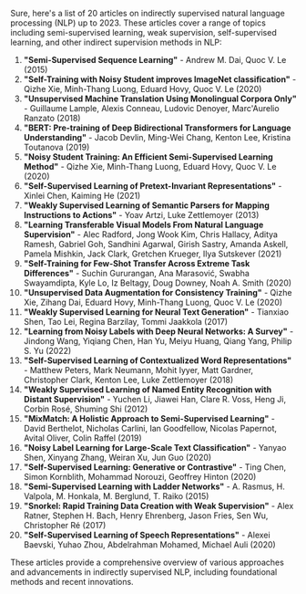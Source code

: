 Sure, here's a list of 20 articles on indirectly supervised natural language processing (NLP) up to 2023. These articles cover a range of topics including semi-supervised learning, weak supervision, self-supervised learning, and other indirect supervision methods in NLP:

1. **"Semi-Supervised Sequence Learning"** - Andrew M. Dai, Quoc V. Le (2015)
2. **"Self-Training with Noisy Student improves ImageNet classification"** - Qizhe Xie, Minh-Thang Luong, Eduard Hovy, Quoc V. Le (2020)
3. **"Unsupervised Machine Translation Using Monolingual Corpora Only"** - Guillaume Lample, Alexis Conneau, Ludovic Denoyer, Marc'Aurelio Ranzato (2018)
4. **"BERT: Pre-training of Deep Bidirectional Transformers for Language Understanding"** - Jacob Devlin, Ming-Wei Chang, Kenton Lee, Kristina Toutanova (2019)
5. **"Noisy Student Training: An Efficient Semi-Supervised Learning Method"** - Qizhe Xie, Minh-Thang Luong, Eduard Hovy, Quoc V. Le (2020)
6. **"Self-Supervised Learning of Pretext-Invariant Representations"** - Xinlei Chen, Kaiming He (2021)
7. **"Weakly Supervised Learning of Semantic Parsers for Mapping Instructions to Actions"** - Yoav Artzi, Luke Zettlemoyer (2013)
8. **"Learning Transferable Visual Models From Natural Language Supervision"** - Alec Radford, Jong Wook Kim, Chris Hallacy, Aditya Ramesh, Gabriel Goh, Sandhini Agarwal, Girish Sastry, Amanda Askell, Pamela Mishkin, Jack Clark, Gretchen Krueger, Ilya Sutskever (2021)
9. **"Self-Training for Few-Shot Transfer Across Extreme Task Differences"** - Suchin Gururangan, Ana Marasović, Swabha Swayamdipta, Kyle Lo, Iz Beltagy, Doug Downey, Noah A. Smith (2020)
10. **"Unsupervised Data Augmentation for Consistency Training"** - Qizhe Xie, Zihang Dai, Eduard Hovy, Minh-Thang Luong, Quoc V. Le (2020)
11. **"Weakly Supervised Learning for Neural Text Generation"** - Tianxiao Shen, Tao Lei, Regina Barzilay, Tommi Jaakkola (2017)
12. **"Learning from Noisy Labels with Deep Neural Networks: A Survey"** - Jindong Wang, Yiqiang Chen, Han Yu, Meiyu Huang, Qiang Yang, Philip S. Yu (2022)
13. **"Self-Supervised Learning of Contextualized Word Representations"** - Matthew Peters, Mark Neumann, Mohit Iyyer, Matt Gardner, Christopher Clark, Kenton Lee, Luke Zettlemoyer (2018)
14. **"Weakly Supervised Learning of Named Entity Recognition with Distant Supervision"** - Yuchen Li, Jiawei Han, Clare R. Voss, Heng Ji, Corbin Rosé, Shuming Shi (2012)
15. **"MixMatch: A Holistic Approach to Semi-Supervised Learning"** - David Berthelot, Nicholas Carlini, Ian Goodfellow, Nicolas Papernot, Avital Oliver, Colin Raffel (2019)
16. **"Noisy Label Learning for Large-Scale Text Classification"** - Yanyao Shen, Xinyang Zhang, Weiran Xu, Jun Guo (2020)
17. **"Self-Supervised Learning: Generative or Contrastive"** - Ting Chen, Simon Kornblith, Mohammad Norouzi, Geoffrey Hinton (2020)
18. **"Semi-Supervised Learning with Ladder Networks"** - A. Rasmus, H. Valpola, M. Honkala, M. Berglund, T. Raiko (2015)
19. **"Snorkel: Rapid Training Data Creation with Weak Supervision"** - Alex Ratner, Stephen H. Bach, Henry Ehrenberg, Jason Fries, Sen Wu, Christopher Ré (2017)
20. **"Self-Supervised Learning of Speech Representations"** - Alexei Baevski, Yuhao Zhou, Abdelrahman Mohamed, Michael Auli (2020)

These articles provide a comprehensive overview of various approaches and advancements in indirectly supervised NLP, including foundational methods and recent innovations.